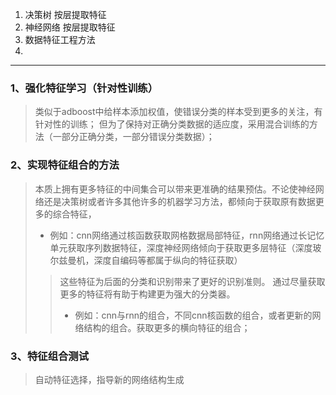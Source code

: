 1. 决策树 按层提取特征
2. 神经网络 按层提取特征
3. 数据特征工程方法
4.

---
### 1、强化特征学习（针对性训练）
>类似于adboost中给样本添加权值，使错误分类的样本受到更多的关注，有针对性的训练；
> 但为了保持对正确分类数据的适应度，采用混合训练的方法（一部分正确分类，一部分错误分类数据）；

### 2、实现特征组合的方法
>本质上拥有更多特征的中间集合可以带来更准确的结果预估。不论使神经网络还是决策树或者许多其他许多的机器学习方法，都倾向于获取原有数据更多的综合特征，
>* 例如：cnn网络通过核函数获取网格数据局部特征，rnn网络通过长记忆单元获取序列数据特征，深度神经网络倾向于获取更多层特征（深度玻尔兹曼机，深度自编码等都属于纵向的特征获取）
>> 这些特征为后面的分类和识别带来了更好的识别准则。
> 通过尽量获取更多的特征将有助于构建更为强大的分类器。
>>* 例如：cnn与rnn的组合，不同cnn核函数的组合，或者更新的网络结构的组合。获取更多的横向特征的组合；

### 3、特征组合测试
> 自动特征选择，指导新的网络结构生成

